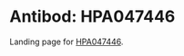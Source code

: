 # Antibod: HPA047446


    


Landing page for [HPA047446](http://www.proteinatlas.org/search/HPA047446).
